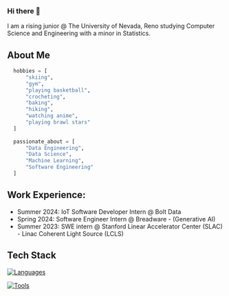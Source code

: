 ### Hi there 👋
I am a rising junior @ The University of Nevada, Reno studying Computer Science and Engineering with a minor in Statistics.

## About Me
```py
  hobbies = [
      "skiing",
      "gym",
      "playing basketball",
      "crocheting",
      "baking",
      "hiking",
      "watching anime",
      "playing brawl stars"
  ]
  
  passionate_about = [
      "Data Engineering",
      "Data Science",
      "Machine Learning",
      "Software Engineering"
  ]
```
## Work Experience:
- Summer 2024: IoT Software Developer Intern @ Bolt Data
- Spring 2024: Software Engineer Intern @ Breadware - (Generative AI)
- Summer 2023: SWE intern @ Stanford Linear Accelerator Center (SLAC) - Linac Coherent Light Source (LCLS)

## Tech Stack
[![Languages](https://skillicons.dev/icons?i=python,cpp,c,r,js)](https://skillicons.dev)

[![Tools](https://skillicons.dev/icons?i=kafka,aws,docker,mysql,nextjs,flask&theme=dark)](https://skillicons.dev)

<!--
**joshmatni/joshmatni** is a ✨ _special_ ✨ repository because its `README.md` (this file) appears on your GitHub profile.

Here are some ideas to get you started:

- 🔭 I’m currently working on ...
- 🌱 I’m currently learning ...m
- 👯 I’m looking to collaborate on ...
- 🤔 I’m looking for help with ...
- 💬 Ask me about ...
- 📫 How to reach me: ...
- 😄 Pronouns: ...
- ⚡ Fun fact: ...
-->
